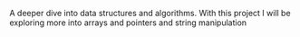 A deeper dive into data structures and algorithms.
With this project I will be exploring more into arrays and pointers and string manipulation
